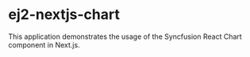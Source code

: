 # ej2-nextjs-chart
This application demonstrates the usage of the Syncfusion React Chart component in Next.js.
